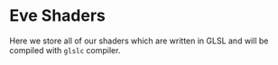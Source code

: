 # Eve Shaders

Here we store all of our shaders which are written in GLSL and will be compiled with `glslc` compiler.
